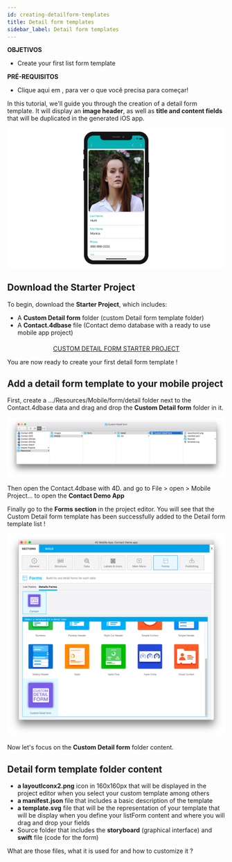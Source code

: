 ```yaml
---
id: creating-detailform-templates
title: Detail form templates
sidebar_label: Detail form templates
---
```

<div class = "objectives"> 

**OBJETIVOS**

* Create your first list form template</div> <div class = "prerequisites"> 

**PRÉ-REQUISITOS**

* Clique aqui em [](prerequisites.html), para ver o que você precisa para começar!</div> 

In this tutorial, we'll guide you through the creation of a detail form template. It will display an **image header**, as well as **title and content fields** that will be duplicated in the generated iOS app.

![Custom template final result](assets/custom-detailform/custom-template-final-result.png)

## Download the Starter Project

To begin, download the **Starter Project**, which includes:

* A **Custom Detail form** folder (custom Detail form template folder)
* A **Contact.4dbase** file (Contact demo database with a ready to use mobile app project)

<div style="text-align: center; margin-top: 20px">
  <p>
    

<a class="button"
href="../assets/custom-detailform/CustomDetailFormStarterProject.zip">CUSTOM DETAIL FORM STARTER PROJECT</a>

  </p>
</div>

You are now ready to create your first detail form template !

## Add a detail form template to your mobile project

First, create a .../Resources/Mobile/form/detail folder next to the Contact.4dbase data and drag and drop the **Custom Detail form** folder in it.

![Mobile folder custom template](assets/custom-detailform/mobile-folder-custom-template.png)

Then open the Contact.4dbase with 4D. and go to File > open > Mobile Project... to open the **Contact Demo App**

Finally go to the **Forms section** in the project editor. You will see that the Custom Detail form template has been successfully added to the Detail form template list !

![Forms section](assets/custom-detailform/custom-detailform-template.png)

Now let's focus on the **Custom Detail form** folder content.

## Detail form template folder content

* **a layoutIconx2.png** icon in 160x160px that will be displayed in the project editor when you select your custom template among others
* **a manifest.json** file that includes a basic description of the template
* **a template.svg** file that will be the representation of your template that will be display when you define your listForm content and where you will drag and drop your fields
* Source folder that includes the **storyboard** (graphical interface) and **swift** file (code for the form)

What are those files, what it is used for and how to customize it ?